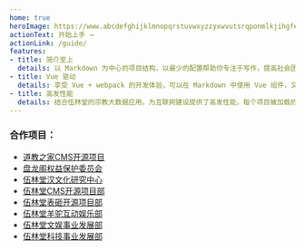 ```yaml
---
home: true
heroImage: https://www.abcdefghijklmnopqrstuvwxyzzyxwvutsrqponmlkjihgfedcba.cn/taiji/login_logo.png
actionText: 开始上手 →
actionLink: /guide/
features:
- title: 简介至上
  details: 以 Markdown 为中心的项目结构，以最少的配置帮助你专注于写作，提高社会团体、宫观官网的云端数据建设。
- title: Vue 驱动
  details: 享受 Vue + webpack 的开发体验，可以在 Markdown 中使用 Vue 组件，又可以使用 Vue 来开发自定义主题。
- title: 高发性能
  details: 结合伍林堂的宗教大数据应用，为互联网建设提供了高发性能，每个项目被加载的时候，将作为 SPA 运行。
---
```



<div class="friendlink">
  <h3><i class="iconfont icon-taiji"></i>合作项目：</h3>
  <ul>
    <li>
      <a href="http://www.taoisms.org.cn/" target="_blank" title="道教之家CMS开源项目">道教之家CMS开源项目</a></li>
    <li>
      <a href="https://www.taoisms.cn/" target="_blank" title="盘龙阁权益保护委员会">盘龙阁权益保护委员会</a></li>
    <li>
      <a href="http://www.zhtaoism.com/" target="_blank" title="伍林堂汉文化研究中心">伍林堂汉文化研究中心</a></li>
    <li>
      <a href="http://www.rushidao.org.cn/" target="_blank" title="伍林堂CMS开源项目部">伍林堂CMS开源项目部</a></li>
    <li>
      <a href="http://www.biaoza.club/" target="_blank" title="伍林堂表砸开源项目部">伍林堂表砸开源项目部</a></li>
    <li>
      <a href="http://www.yangtuo.live/" target="_blank" title="伍林堂羊驼互动娱乐部">伍林堂羊驼互动娱乐部</a></li>
    <li>
      <a href="http://www.wulintang.ltd/" target="_blank" title="伍林堂文娱事业发展部">伍林堂文娱事业发展部</a></li>
    <li>
      <a href="http://www.wulintang.xyz/" target="_blank" title="伍林堂科技事业发展部">伍林堂科技事业发展部</a></li>
  </ul>
</div>  

<foot></foot>

